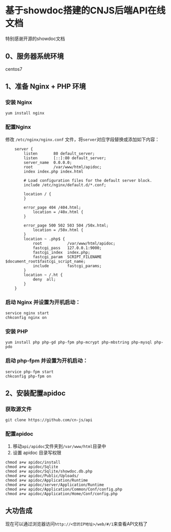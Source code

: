 ﻿# 基于showdoc搭建的CNJS后端API在线文档
特别感谢开源的showdoc文档
## 0、服务器系统环境
centos7
## 1、准备 Nginx + PHP 环境
### 安装 Nginx
```
yum install nginx
```
### 配置Nginx
修改 `/etc/nginx/nginx.conf` 文件，将`server`对应字段替换或添加如下内容：
```
    server {
        listen       80 default_server;
        listen       [::]:80 default_server;
        server_name  0.0.0.0;
        root         /var/www/html/apidoc;
        index index.php index.html

        # Load configuration files for the default server block.
        include /etc/nginx/default.d/*.conf;

        location / {
        }

        error_page 404 /404.html;
            location = /40x.html {
        }

        error_page 500 502 503 504 /50x.html;
            location = /50x.html {
        }
        location ~ .php$ {
            root           /var/www/html/apidoc;
            fastcgi_pass   127.0.0.1:9000;
            fastcgi_index  index.php;
            fastcgi_param  SCRIPT_FILENAME  $document_root$fastcgi_script_name;
            include        fastcgi_params;
        }
        location ~ /.ht {
            deny  all;
        }
    }
```
### 启动 Nginx 并设置为开机启动：
```
service nginx start
chkconfig nginx on
```
### 安装 PHP
```
yum install php php-gd php-fpm php-mcrypt php-mbstring php-mysql php-pdo
```
### 启动 php-fpm 并设置为开机启动：
```
service php-fpm start
chkconfig php-fpm on
```

## 2、安装配置apidoc
### 获取源文件
```
git clone https://github.com/cn-js/api
```
### 配置apidoc
1. 移动`api/apidoc`文件夹到`/var/www/html`目录中
2. 设置 apidoc 目录写权限
```
chmod a+w apidoc/install
chmod a+w apidoc/Sqlite
chmod a+w apidoc/Sqlite/showdoc.db.php
chmod a+w apidoc/Public/Uploads/
chmod a+w apidoc/Application/Runtime
chmod a+w apidoc/server/Application/Runtime
chmod a+w apidoc/Application/Common/Conf/config.php
chmod a+w apidoc/Application/Home/Conf/config.php
```

## 大功告成
现在可以通过浏览器访问`http://<您的IP地址>/web/#/1`来查看API文档了